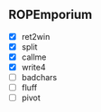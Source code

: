 ## ROPEmporium

- [x] ret2win
- [x] split
- [x] callme
- [x] write4
- [ ] badchars
- [ ] fluff
- [ ] pivot
